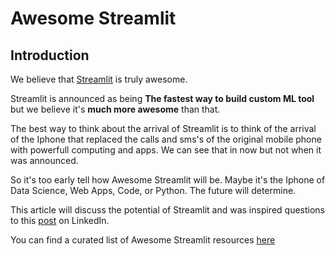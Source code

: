 # Awesome Streamlit

## Introduction

We believe that [Streamlit](https://streamlit.io/) is truly awesome.

Streamlit is announced as being **The fastest way to build custom ML tool** but we believe it's **much more awesome** than that.

The best way to think about the arrival of Streamlit is to think of the arrival of the Iphone that replaced the calls and sms's of the original mobile phone with powerfull computing and apps. We can see that in now but not when it was announced.

So it's too early tell how Awesome Streamlit will be. Maybe it's the Iphone of Data Science, Web Apps, Code, or Python. The future will determine.

This article will discuss the potential of Streamlit and was inspired questions to this [post](https://www.linkedin.com/posts/marcskovmadsen_turn-python-scripts-into-beautiful-ml-tools-activity-6585883899514146816-OonG) on LinkedIn.

You can find a curated list of Awesome Streamlit resources [here](https://github.com/MarcSkovMadsen/awesomestreamlit)
